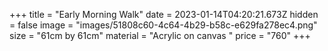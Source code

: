 +++
title = "Early Morning Walk"
date = 2023-01-14T04:20:21.673Z
hidden = false
image = "images/51808c60-4c64-4b29-b58c-e629fa278ec4.png"
size = "61cm by 61cm"
material = "Acrylic on canvas "
price = "760"
+++
